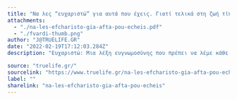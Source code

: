 ```yaml
---
title: "Να λες “ευχαριστώ” για αυτά που έχεις. Γιατί τελικά στη ζωή τίποτα δεν είναι δεδομένο"
attachments:
  - "./na-les-efcharisto-gia-afta-pou-echeis.pdf"
  - "./fvardi-thumb.png"
author: "J@TRUELIFE.GR"
date: "2022-02-19T17:12:03.284Z"
description: "Ευχαριστώ: Μια λέξη ευγνωμοσύνης που πρέπει να λέμε κάθε μέρα γιατί η ζωή δεν έχει δεδομένα"

source: "truelife.gr/"
sourcelink: "https://www.truelife.gr/na-les-efcharisto-gia-afta-pou-echeis-giati-telika-sti-zoi-tipota-den-einai-dedomeno/"
label: ""
sharelink: "na-les-efcharisto-gia-afta-pou-echeis"
---
```

